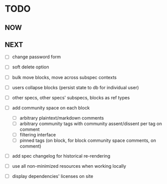 # TODO

## NOW

## NEXT

- [ ] change password form

- [ ] soft delete option

- [ ] bulk move blocks, move across subspec contexts

- [ ] users collapse blocks (persist state to db for individual user)

- [ ] other specs, other specs' subspecs, blocks as ref types

- [ ] add community space on each block
	- [ ] arbitrary plaintext/markdown comments
	- [ ] arbitrary community tags with community assent/dissent per tag on comment
	- [ ] filtering interface
	- [ ] pinned tags (on block, for block community space comments, on comment)

- [ ] add spec changelog for historical re-rendering

- [ ] use all non-minimized resources when working locally

- [ ] display dependencies' licenses on site
